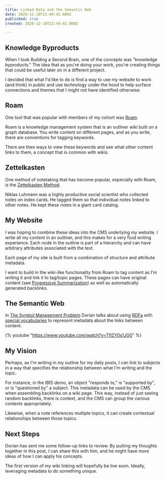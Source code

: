 ```yaml
---
title: Linked Data and the Semantic Web
date: 2020-12-10T22:49:42.000Z
published: true
created: 2020-12-10T22:49:42.000Z

---
```


## Knowledge Byproducts

When I took Building a Second Brain, one of the concepts was "knowledge byproducts." The idea that as you're doing your work, you're creating things that could be useful later on in a different project.

I decided that what I'd like to do is find a way to use my website to work (and think) in public and use technology under the hood to help surface connections and themes that I might not have identified otherwise.

## Roam

One tool that was popular with members of my cohort was [Roam](https://roamresearch.com/).

Roam is a knowledge management system that is an outliner wiki built on a graph database. You write content on different pages, and as you write, there are conventions for tagging keywords.

There are then ways to view these keywords and see what other content links to them, a concept that is common with wikis.

## Zettelkasten

One method of notetaking that has become popular, especially with Roam, is the [Zettelkasten Method](https://zettelkasten.de/introduction/).

Niklas Luhmann was a highly productive social scientist who collected notes on index cards. He tagged them so that individual notes linked to other notes. He kept these notes in a giant card catalog.

## My Website

I was hoping to combine these ideas into the CMS underlying my website. I write all my content in an outliner, and this makes for a very fluid writing experience. Each node in the outline is part of a hierarchy and can have arbitrary attributes associated with the text.

Each page of my site is built from a combination of structure and attribute metadata.

I want to build in the wiki-like functionality from Roam to tag content as I'm writing it and link it to tag/topic pages. These pages can have original content (see [Progressive Summarization](https://fortelabs.co/blog/progressive-summarization-a-practical-technique-for-designing-discoverable-notes/)) as well as automatically generated backlinks.

## The Semantic Web

In [The Symbol Management Problem](https://doriantaylor.com/the-symbol-management-problem) Dorian talks about using [RDFa](https://www.w3.org/TR/rdfa-core/) with [special vocabularies](https://privatealpha.com/ontology/content-inventory/1#) to represent metadata about the links between content.

{% youtube "https://www.youtube.com/watch?v=TfIZY0s1JG0" %}

## My Vision

Perhaps, as I'm writing in my outline for my daily posts, I can link to subjects in a way that specifies the relationship between what I'm writing and the topic. 

For instance, in the IBIS demo, an object "responds to," is "supported by", or is "questioned by" a subject. This metadata can be used by the CMS when assembling backlinks on a wiki page. This way, instead of just seeing random backlinks, there is context, and the CMS can group the various contexts appropriately.

Likewise, when a note references multiple topics, it can create contextual relationships between those topics.

## Next Steps

Dorian has sent me some follow-up links to review. By putting my thoughts together in this post, I can share this with him, and he might have more ideas of how I can apply his concepts.

The first version of my wiki linking will hopefully be live soon. Ideally, leveraging metadata to do something unique.

